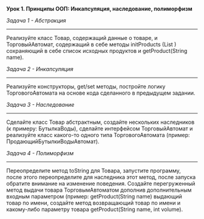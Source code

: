 **Урок 1. Принципы ООП: Инкапсуляция, наследование, полиморфизм**

*Задача 1 - Абстракция*
_______________________

Реализуйте класс Товар, содержащий данные о товаре, и ТорговыйАвтомат, содержащий в себе методы initProducts (List ) сохраняющий в себе список исходных продуктов и getProduct(String name).

*Задача 2 - Инкапсуляция*
_______________________

Реализуйте конструкторы, get/set методы, постройте логику ТорговогоАвтомата на основе кода сделанного в предыдущем задании.

*Задача 3 - Наследование*
_______________________

Сделайте класс Товар абстрактным, создайте нескольких наследников (к примеру: БутылкаВоды), сделайте интерфейсом ТорговыйАвтомат и реализуйте класс какого-то одного типа ТорговогоАвтомата (пример: ПродающийБутылкиВодыАвтомат).

*Задача 4 - Полиморфизм*
_______________________

Переопределите метод toString для Товара, запустите программу, после этого переопределите для наследника этот метод, после запуска обратите внимание на изменение поведения.
Создайте перегруженный метод выдачи товара ТорговымАвтоматом дополнив дополнительным входным параметром (пример: getProduct(String name) выдающий товар по имени, создайте метод возвращающий товар по имени и какому-либо параметру товара getProduct(String name, int volume).